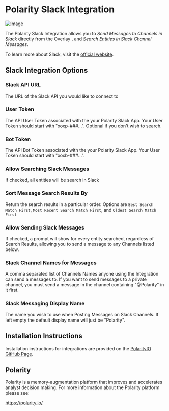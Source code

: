 # Polarity Slack Integration

![image](https://img.shields.io/badge/status-beta-green.svg)

The Polarity Slack Integration allows you to *Send Messages to Channels in Slack* directly from the Overlay , and *Search Entities in Slack Channel Messages*.


To learn more about Slack, visit the [official website](https://slack.com/).

## Slack Integration Options
### Slack API URL
The URL of the Slack API you would like to connect to

### User Token
The API User Token associated with the your Polarity Slack App. Your User Token should start with "xoxp-###...". Optional if you don't wish to search.

<!-- TODO: Add instructions on how to obtain a User and Bot Token -->

### Bot Token
The API Bot Token associated with the your Polarity Slack App. Your User Token should start with "xoxb-###...". 

### Allow Searching Slack Messages
If checked, all entities will be search in Slack

### Sort Message Search Results By
Return the search results in a particular order.  Options are `Best Search Match First`, `Most Recent Search Match First`, and `Oldest Search Match First`

### Allow Sending Slack Messages
If checked, a prompt will show for every entity searched, regardless of Search Results, allowing you to send a message to any Channels listed below.

### Slack Channel Names for Messages
A comma separated list of Channels Names anyone using the Integration can send a messages to. If you want to send messages to a private channel, you must send a message in the channel containing "@Polarity" in it first.

### Slack Messaging Display Name
The name you wish to use when Posting Messages on Slack Channels.  If left empty the default display name will just be "Polarity".


## Installation Instructions

Installation instructions for integrations are provided on the [PolarityIO GitHub Page](https://polarityio.github.io/).


## Polarity

Polarity is a memory-augmentation platform that improves and accelerates analyst decision making.  For more information about the Polarity platform please see:

https://polarity.io/
